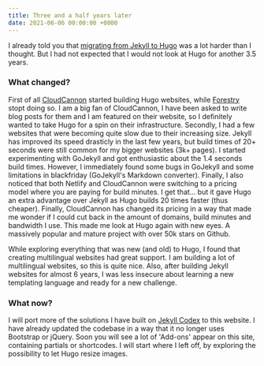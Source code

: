 ```yaml
---
title: Three and a half years later
date: 2021-06-06 00:00:00 +0000
---
```


I already told you that [migrating from Jekyll to Hugo](/posts/migrating-from-jekyll-to-hugo) was a lot harder than I thought. But I had not expected that I would not look at Hugo for another 3.5 years. 

### What changed?

First of all [CloudCannon](https://www.cloudcannon.com) started building Hugo websites, while [Forestry](https://www.forestry.io) stopt doing so. I am a big fan of CloudCannon, I have been asked to write blog posts for them and I am featured on their website, so I definitely wanted to take Hugo for a spin on their infrastructure. Secondly, I had a few websites that were becoming quite slow due to their increasing size. Jekyll has improved its speed drasticly in the last few years, but build times of 20+ seconds were still common for my bigger websites (3k+ pages). I started experimenting with GoJekyll and got enthusiastic about the 1.4 seconds build times. However, I immediately found some bugs in GoJekyll and some limitations in blackfriday (GoJekyll's Markdown converter). Finally, I also noticed that both Netlify and CloudCannon were switching to a pricing model where you are paying for build minutes. I get that... but it gave Hugo an extra advantage over Jekyll as Hugo builds 20 times faster (thus cheaper). Finally, CloudCannon has changed its pricing in a way that made me wonder if I could cut back in the amount of domains, build minutes and bandwidth I use. This made me look at Hugo again with new eyes. A massively popular and mature project with over 50k stars on Github. 

While exploring everything that was new (and old) to Hugo, I found that creating multilingual websites had great support. I am building a lot of multilingual websites, so this is quite nice. Also, after building Jekyll websites for almost 6 years, I was less insecure about learning a new templating language and ready for a new challenge.

### What now?

I will port more of the solutions I have built on [Jekyll Codex](https://www.jekyllcodex.org) to this website. I have already updated the codebase in a way that it no longer uses Bootstrap or jQuery. Soon you will see a lot of 'Add-ons' appear on this site, containing partials or shortcodes. I will start where I left off, by exploring the possibility to let Hugo resize images.